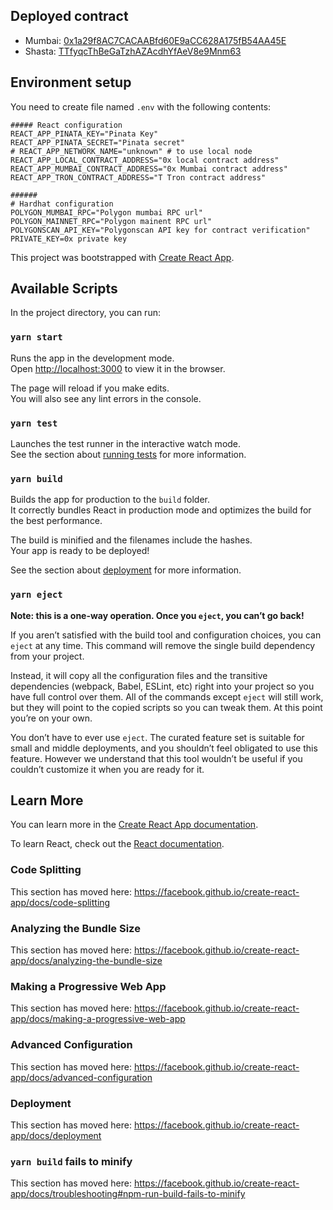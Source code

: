 ## Deployed contract

- Mumbai: [0x1a29f8AC7CACAABfd60E9aCC628A175fB54AA45E](https://mumbai.polygonscan.com/address/0x1a29f8AC7CACAABfd60E9aCC628A175fB54AA45E)
- Shasta: [TTfyqcThBeGaTzhAZAcdhYfAeV8e9Mnm63](https://shasta.tronscan.org/#/contract/TTfyqcThBeGaTzhAZAcdhYfAeV8e9Mnm63/code)
  
  
## Environment setup

You need to create file named `.env` with the following contents:
```
##### React configuration
REACT_APP_PINATA_KEY="Pinata Key"
REACT_APP_PINATA_SECRET="Pinata secret"
# REACT_APP_NETWORK_NAME="unknown" # to use local node
REACT_APP_LOCAL_CONTRACT_ADDRESS="0x local contract address"
REACT_APP_MUMBAI_CONTRACT_ADDRESS="0x Mumbai contract address"
REACT_APP_TRON_CONTRACT_ADDRESS="T Tron contract address"

######
# Hardhat configuration
POLYGON_MUMBAI_RPC="Polygon mumbai RPC url"
POLYGON_MAINNET_RPC="Polygon mainent RPC url"
POLYGONSCAN_API_KEY="Polygonscan API key for contract verification"
PRIVATE_KEY=0x private key
```


This project was bootstrapped with [Create React App](https://github.com/facebook/create-react-app).

## Available Scripts

In the project directory, you can run:

### `yarn start`

Runs the app in the development mode.<br />
Open [http://localhost:3000](http://localhost:3000) to view it in the browser.

The page will reload if you make edits.<br />
You will also see any lint errors in the console.

### `yarn test`

Launches the test runner in the interactive watch mode.<br />
See the section about [running tests](https://facebook.github.io/create-react-app/docs/running-tests) for more information.

### `yarn build`

Builds the app for production to the `build` folder.<br />
It correctly bundles React in production mode and optimizes the build for the best performance.

The build is minified and the filenames include the hashes.<br />
Your app is ready to be deployed!

See the section about [deployment](https://facebook.github.io/create-react-app/docs/deployment) for more information.

### `yarn eject`

**Note: this is a one-way operation. Once you `eject`, you can’t go back!**

If you aren’t satisfied with the build tool and configuration choices, you can `eject` at any time. This command will remove the single build dependency from your project.

Instead, it will copy all the configuration files and the transitive dependencies (webpack, Babel, ESLint, etc) right into your project so you have full control over them. All of the commands except `eject` will still work, but they will point to the copied scripts so you can tweak them. At this point you’re on your own.

You don’t have to ever use `eject`. The curated feature set is suitable for small and middle deployments, and you shouldn’t feel obligated to use this feature. However we understand that this tool wouldn’t be useful if you couldn’t customize it when you are ready for it.

## Learn More

You can learn more in the [Create React App documentation](https://facebook.github.io/create-react-app/docs/getting-started).

To learn React, check out the [React documentation](https://reactjs.org/).

### Code Splitting

This section has moved here: https://facebook.github.io/create-react-app/docs/code-splitting

### Analyzing the Bundle Size

This section has moved here: https://facebook.github.io/create-react-app/docs/analyzing-the-bundle-size

### Making a Progressive Web App

This section has moved here: https://facebook.github.io/create-react-app/docs/making-a-progressive-web-app

### Advanced Configuration

This section has moved here: https://facebook.github.io/create-react-app/docs/advanced-configuration

### Deployment

This section has moved here: https://facebook.github.io/create-react-app/docs/deployment

### `yarn build` fails to minify

This section has moved here: https://facebook.github.io/create-react-app/docs/troubleshooting#npm-run-build-fails-to-minify
